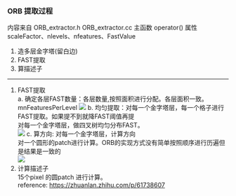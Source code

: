 <!--
 * @Author: Liu Weilong
 * @Date: 2021-01-28 08:54:24
 * @LastEditors: Liu Weilong 
 * @LastEditTime: 2021-01-28 10:20:32
 * @FilePath: /3rd-test-learning/31. orb_slam_related/doc/ORB_extractor.md
 * @Description: 
-->
### ORB 提取过程
内容来自 ORB_extractor.h ORB_extractor.cc
主函数 operator()
属性 scaleFactor、nlevels、nfeatures、FastValue

1. 造多层金字塔(留白边)
2. FAST提取 
3. 算描述子
-------------

1. FAST提取<br>
a. 确定各层FAST数量：各层数量,按照面积进行分配。各层面积一致。 mnFeaturesPerLevel
![](./picture/1.png)
b. 均匀提取：对每一个金字塔层，每一个格子进行FAST提取。如果提不到就降FAST阈值再提<br>
   对每一个金字塔层，做四叉树均匀分布FAST。<br>
![](./picture/2.png)
c. 算方向: 对每一个金字塔层，计算方向<br>
对一个圆形的patch进行计算。ORB的实现方式没有简单按照顺序进行历遍但是结果是一致的<br>
![](./picture/3.png)
3. 计算描述子<br>
15个pixel 的圆patch 进行计算。<br>
reference:
https://zhuanlan.zhihu.com/p/61738607
